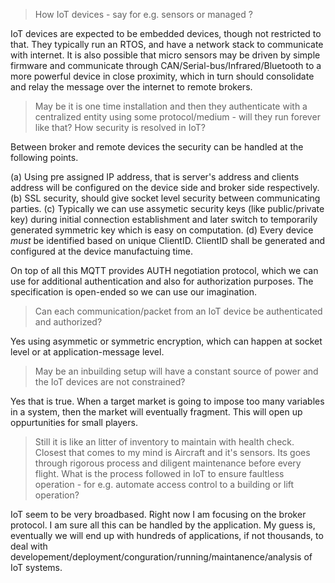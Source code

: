 > How IoT devices - say for e.g. sensors or managed ?

IoT devices are expected to be embedded devices, though not restricted to that. They typically run an RTOS, and have a network stack to communicate with internet.
It is also possible that micro sensors may be driven by simple firmware and communicate through CAN/Serial-bus/Infrared/Bluetooth to a more powerful device in close proximity, which in turn should consolidate and relay the message over the internet to remote brokers.

> May be it is one time installation and then they authenticate with a centralized entity using some protocol/medium - will they run forever like that?
> How security is resolved in IoT?

Between broker and remote devices the security can be handled at the following points.

(a) Using pre assigned IP address, that is server's address and clients address will be configured on the device side and broker side respectively.
(b) SSL security, should give socket level security between communicating parties.
(c) Typically we can use assymetic security keys (like public/private key) during initial connection establishment and later switch to temporarily generated symmetric key which is easy on computation.
(d) Every device _must_ be identified based on unique ClientID. ClientID shall be generated and configured at the device manufactuing time.

On top of all this MQTT provides AUTH negotiation protocol, which we can use for additional authentication and also for authorization purposes. The specification is open-ended so we can
use our imagination.

> Can each communication/packet from an IoT device be authenticated and authorized?

Yes using asymmetic or symmetric encryption, which can happen at socket level or at application-message level.

> May be an inbuilding setup will have a constant source of power and the IoT devices are not constrained?

Yes that is true. When a target market is going to impose too many variables in a system, then the market will eventually fragment. This will open up oppurtunities for small players. 

> Still it is like an litter of inventory to maintain with health check. Closest that comes to my mind is Aircraft and it's sensors. Its goes through rigorous process and diligent maintenance before every flight.
> What is the process followed in IoT to ensure faultless operation - for e.g. automate access control to a building or lift operation?

IoT seem to be very broadbased. Right now I am focusing on the broker protocol. I am sure all this can be handled by the application. My guess is, eventually we will end up with hundreds of applications, if not thousands, to deal with developement/deployment/conguration/running/maintanence/analysis of IoT systems.

